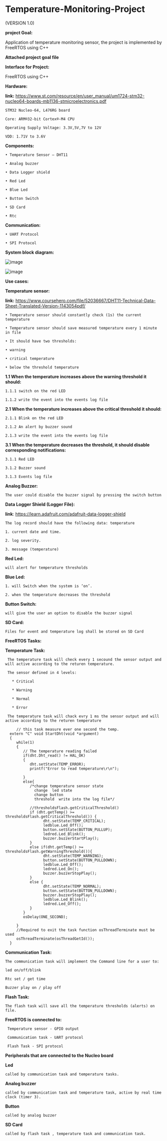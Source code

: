 # **Temperature-Monitoring-Project**
(VERSION 1.0)


**project Goal:**

   Application of temperature monitoring sensor, the project is implemented by FreeRTOS using C++ 
   
 **Attached project goal file**  

**Interface for Project:**

   FreeRTOS using C++

**Hardware:**
 
 **link:** https://www.st.com/resource/en/user_manual/um1724-stm32-nucleo64-boards-mb1136-stmicroelectronics.pdf

    STM32 Nucleo-64, L476RG board
    
    Core: ARM®32-bit Cortex®-M4 CPU

    Operating Supply Voltage: 3.3V,5V,7V to 12V
    
    VDD: 1.71V to 3.6V

**Components:**

    • Temperature Sensor – DHT11
    
    • Analog buzzer 
    
    • Data Logger shield
    
    • Red Led
    
    • Blue Led
    
    • Button Switch
    
    • SD Card
    
    • Rtc 
    
**Communication:**
    
    • UART Protocol 
    
    • SPI Protocol


**System block diagram:**
   
   ![image](https://user-images.githubusercontent.com/66781442/208040245-6057311c-868e-4bbb-8c60-e8e1728fae74.png)

   
   ![image](https://user-images.githubusercontent.com/66781442/208039832-db60c5b7-ced5-49cd-8d8e-0d2eac882905.png)



**Use cases:**

**Temperature sensor:**

**link:** https://www.coursehero.com/file/52036667/DHT11-Technical-Data-Sheet-Translated-Version-1143054pdf/ 

    • Temperature sensor should constantly check (1s) the current temperature
    
    • Temperature sensor should save measured temperature every 1 minute in file
    
    • It should have two thresholds:
    
    • warning
    
    • critical temperature
    
    • below the threshold temperature
    
**1.1 When the temperature increases above the warning threshold it should:**

    1.1.1 switch on the red LED

    1.1.2 write the event into the events log file

**2.1 When the temperature increases above the critical threshold it should:** 

    2.1.1 Blink on the red LED 

    2.1.2 An alert by buzzer sound 

    2.1.3 write the event into the events log file

**3.1 When the temperature decreases the threshold, it should disable corresponding notifications:**

    3.1.1 Red LED

    3.1.2 Buzzer sound

    3.1.3 Events log file
 
**Analog Buzzer:**

    The user could disable the buzzer signal by pressing the switch button

**Data Logger Shield (Logger File):**

**link**: https://learn.adafruit.com/adafruit-data-logger-shield

    The log record should have the following data: temperature

    1. current date and time.

    2. log severity.

    3. message (temperature)

**Red Led:**

    will alert for temperature thresholds

**Blue Led:**

    1. will Switch when the system is ‘on’.

    2. when the temperature decreases the threshold

**Button Switch:**

    will give the user an option to disable the buzzer signal

**SD Card:**

    Files for event and temperature log shall be stored on SD Card

**FreeRTOS Tasks:**

**Temperature Task:**

     The temperature task will check every 1 secound the sensor output and will active according to the returen temperature.
      
     The sensor defined in 4 levels:
         
       * Critical 
         
       * Warning 
         
       * Normal 
         
       * Error
   
     The temperature task will chack evry 1 ms the sensor output and will active according to the returen temperature

         // this task measure ever one second the temp.
      extern "C" void StartDht(void *argument)
      {
         while(1)
         {
            // The temperature reading failed
            if(dht.Dht_read() != HAL_OK)
            {
               dht.setState(TEMP_ERROR);
               printf("Error to read temperature\r\n");

            }
            else{
               /*change temperature sensor state
                 change  led state
                 change button
                 threshold  write into the log file*/

               //thresholdsFlash.getCriticalThreshold()
               if (dht.getTemp() >= thresholdsFlash.getCriticalThreshold()) {
                     dht.setState(TEMP_CRITICAL);
                     ledblue.Led_Off();
                     button.setState(BUTTON_PULLUP);
                     ledred.Led_Blink();
                     buzzer.buzzerStartPlay();
               }
               else if(dht.getTemp() >= thresholdsFlash.getWarningThreshold()){
                     dht.setState(TEMP_WARNING);
                     button.setState(BUTTON_PULLDOWN);
                     ledblue.Led_Off();
                     ledred.Led_On();
                     buzzer.buzzerStopPlay();
               }
               else {
                     dht.setState(TEMP_NORMAL);
                     button.setState(BUTTON_PULLDOWN);
                     buzzer.buzzerStopPlay();
                     ledblue.Led_Blink();
                     ledred.Led_Off();
               }
            }
            osDelay(ONE_SECOND);

         }
         //Required to exit the task function osThreadTerminate must be used
         osThreadTerminate(osThreadGetId());
      }

**Communication Task:**

    The communication task will implement the Command line for a user to:

    led on/off/blink

    Rtc set / get time 
    
    Buzzer play on / play off

**Flash Task:**

    The flash task will save all the temperature thresholds (alerts) on file.


**FreeRTOS is connected to:**

     Temperature sensor - GPIO output
       
     Communication task - UART protocol
       
     Flash Task - SPI protocol
       
**Peripherals that are connected to the Nucleo board**

**Led**  

    called by communication task and temperature tasks.

**Analog buzzer** 
    
    called by communication task and temperature task, active by real time clock (timer 3).

**Button**  
    
    called by analog buzzer

**SD Card** 
    
    called by flash task , temperature task and communication task.




 
